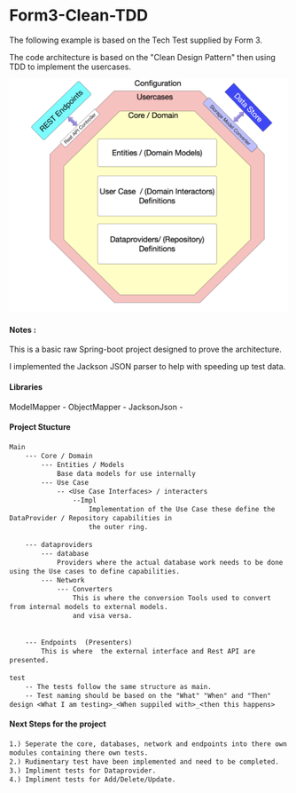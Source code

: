 # Form3-Clean-TDD

The following example is based on the Tech Test supplied by Form 3.


The code architecture is based on the  "Clean Design Pattern" then using 
TDD to implement the usercases.

![Clean Architecture Diagram](https://github.com/MadMouse/Form3-Clean-TDD/blob/master/Documents/clean_arch.png)

#### Notes : 
This is a basic raw Spring-boot project designed to prove the architecture.

I implemented the Jackson JSON parser to help with speeding up test data. 

#### Libraries

ModelMapper - 
ObjectMapper - 
JacksonJson - 


#### Project Stucture

    Main 
        --- Core / Domain
            --- Entities / Models
                Base data models for use internally  
            --- Use Case
                -- <Use Case Interfaces> / interacters
                    --Impl
                        Implementation of the Use Case these define the DataProvider / Repository capabilities in 
                        the outer ring. 
        
        --- dataproviders
            --- database 
                Providers where the actual database work needs to be done using the Use cases to define capabilities.
            --- Network
                --- Converters
                    This is where the conversion Tools used to convert from internal models to external models.
                    and visa versa.                        
    
        
        --- Endpoints  (Presenters)
            This is where  the external interface and Rest API are presented.
    
    test
        -- The tests follow the same structure as main.
        -- Test naming should be based on the "What" "When" and "Then" design <What I am testing>_<When suppiled with>_<then this happens>    
        
#### Next Steps for the project
    
    1.) Seperate the core, databases, network and endpoints into there own modules containing there own tests.
    2.) Rudimentary test have been implemented and need to be completed.
    3.) Impliment tests for Dataprovider.
    4.) Impliment tests for Add/Delete/Update.
         
